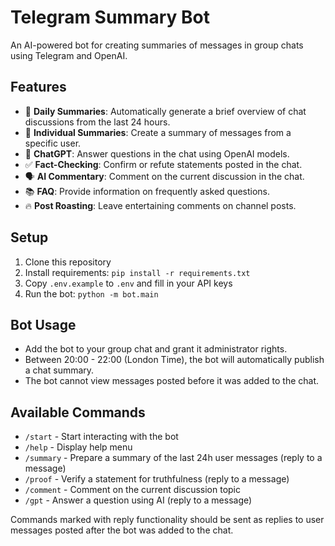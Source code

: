 # Telegram Summary Bot

An AI-powered bot for creating summaries of messages in group chats using Telegram and OpenAI.

## Features

- 📅 **Daily Summaries**: Automatically generate a brief overview of chat discussions from the last 24 hours.
- 👤 **Individual Summaries**: Create a summary of messages from a specific user.
- 🤖 **ChatGPT**: Answer questions in the chat using OpenAI models.
- ✅ **Fact-Checking**: Confirm or refute statements posted in the chat.
- 🗣️ **AI Commentary**: Comment on the current discussion in the chat.
- 📚 **FAQ**: Provide information on frequently asked questions.
- 🔥 **Post Roasting**: Leave entertaining comments on channel posts.

## Setup

1. Clone this repository
2. Install requirements: `pip install -r requirements.txt`
3. Copy `.env.example` to `.env` and fill in your API keys
4. Run the bot: `python -m bot.main`

## Bot Usage

- Add the bot to your group chat and grant it administrator rights.
- Between 20:00 - 22:00 (London Time), the bot will automatically publish a chat summary.
- The bot cannot view messages posted before it was added to the chat.

## Available Commands

- `/start` - Start interacting with the bot
- `/help` - Display help menu
- `/summary` - Prepare a summary of the last 24h user messages (reply to a message)
- `/proof` - Verify a statement for truthfulness (reply to a message)
- `/comment` - Comment on the current discussion topic
- `/gpt` - Answer a question using AI (reply to a message)

Commands marked with reply functionality should be sent as replies to user messages posted after the bot was added to the chat. 